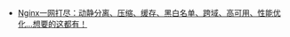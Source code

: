 - [Nginx一网打尽：动静分离、压缩、缓存、黑白名单、跨域、高可用、性能优化...想要的这都有！](https://juejin.cn/post/7112826654291918855?searchId=2023092514354840EAC9662D817CC505D5)

